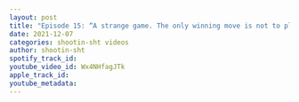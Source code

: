 ```yaml
---
layout: post
title: "Episode 15: “A strange game. The only winning move is not to play.”"
date: 2021-12-07
categories: shootin-sht videos
author: shootin-sht
spotify_track_id: 
youtube_video_id: Wx4NHfagJTk
apple_track_id: 
youtube_metadata: 
---
```

